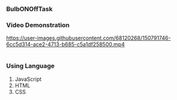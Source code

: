 ### BulbONOffTask

### Video Demonstration

 https://user-images.githubusercontent.com/68120268/150791746-6cc5d314-ace2-4713-b685-c5a1df258500.mp4

#

### Using Language
 1. JavaScript
 2. HTML
 3. CSS


#
